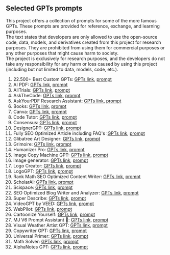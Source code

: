 ## Selected GPTs prompts

This project offers a collection of prompts for some of the more famous GPTs. These prompts are provided for reference, exchange, and learning purposes.  
The text states that developers are only allowed to use the open-source code, data, models, and derivatives created from this project for research purposes. They are prohibited from using them for commercial purposes or any other purposes that might cause harm to society.  
The project is exclusively for research purposes, and the developers do not take any responsibility for any harm or loss caused by using this project (including but not limited to data, models, code, etc.).  


1) 22.500+ Best Custom GPTs: [GPTs link](https://chat.openai.com/g/g-RuhDS8mbd-22-500-best-custom-gpts), [prompt](https://github.com/tjadamlee/GPTs-prompts/blob/main/GPTs-prompts/1.22.500%2B%20Best%20Custom%20GPTs.md)  
2) AI PDF: [GPTs link](https://chat.openai.com/g/g-V2KIUZSj0-ai-pdf), [prompt](https://github.com/tjadamlee/GPTs-prompts/blob/main/GPTs-prompts/2.AI%20PDF.md)  
3) AllTrials: [GPTs link](https://chat.openai.com/g/g-KpF6lTka3-alltrails), [prompt](https://github.com/tjadamlee/GPTs-prompts/blob/main/GPTs-prompts/3.AllTrials.md)  
4) AskTheCode: [GPTs link](https://github.com/tjadamlee/GPTs-prompts/blob/main/GPTs-prompts/AskTheCode.md), [prompt](https://github.com/tjadamlee/GPTs-prompts/blob/main/GPTs-prompts/4.AskTheCode.md)  
5) AskYourPDF Research Assistant: [GPTs link](https://chat.openai.com/g/g-UfFxTDMxq-askyourpdf-research-assistant), [prompt](https://github.com/tjadamlee/GPTs-prompts/blob/main/GPTs-prompts/5.AskYourPDF%20Research%20Assistant.md)  
6) Books: [GPTs link](https://chat.openai.com/g/g-z77yDe7Vu-books), [prompt](https://github.com/tjadamlee/GPTs-prompts/blob/main/GPTs-prompts/6.Books.md)  
7) Canva: [GPTs link](https://chat.openai.com/g/g-alKfVrz9K-canva), [prompt](https://github.com/tjadamlee/GPTs-prompts/blob/main/GPTs-prompts/7.Canva.md)  
8) Code Tutor: [GPTs link](https://chat.openai.com/g/g-HxPrv1p8v-code-tutor), [prompt](https://github.com/tjadamlee/GPTs-prompts/blob/main/GPTs-prompts/8.Code%20Tutor.md)  
9) Consensus: [GPTs link](https://chat.openai.com/g/g-bo0FiWLY7-consensus), [prompt](https://github.com/tjadamlee/GPTs-prompts/blob/main/GPTs-prompts/9.Consensus.md)  
10) DesignerGPT: [GPTs link](https://chat.openai.com/g/g-2Eo3NxuS7-designergpt), [prompt](https://github.com/tjadamlee/GPTs-prompts/blob/main/GPTs-prompts/10.DesignerGPT.md)  
11) Fully SEO Optimized Article including FAQ's
:[GPTs link](https://chat.openai.com/g/g-ySbhcRtru-fully-seo-optimized-article-including-faq-s), [prompt](https://github.com/tjadamlee/GPTs-prompts/blob/main/GPTs-prompts/11.Fully%20SEO%20Optimized%20Article%20including%20FAQ's.md)  
12) Glibatree Art Designer: [GPTs link](https://chat.openai.com/g/g-7CKojumSX-glibatree-art-designer), [prompt](https://github.com/tjadamlee/GPTs-prompts/blob/main/GPTs-prompts/12.Glibatree%20Art%20Designer.md)  
13) Grimoire: [GPTs link](https://chat.openai.com/g/g-n7Rs0IK86-grimoire), [prompt](https://github.com/tjadamlee/GPTs-prompts/blob/main/GPTs-prompts/13.Grimoire.md)  
14) Humanizer Pro: [GPTs link](https://chat.openai.com/g/g-2azCVmXdy-humanizer-pro), [prompt](https://github.com/tjadamlee/GPTs-prompts/blob/main/GPTs-prompts/13.Humanizer%20Pro.md)  
15) Image Copy Machine GPT: [GPTs link](https://chat.openai.com/g/g-g0efUwWgG-image-copy-machine-gpt), [prompt](https://github.com/tjadamlee/GPTs-prompts/blob/main/GPTs-prompts/15.Image%20Copy%20Machine%20GPT.md)  
16) image generator: [GPTs link](https://chat.openai.com/g/g-pmuQfob8d-image-generator), [prompt](https://github.com/tjadamlee/GPTs-prompts/blob/main/GPTs-prompts/16.image%20generator.md)  
17) Logo Creator: [GPTs link](https://chat.openai.com/g/g-gFt1ghYJl-logo-creator), [prompt](https://github.com/tjadamlee/GPTs-prompts/blob/main/GPTs-prompts/17.Logo%20Creator.md)  
18) LogoGPT: [GPTs link](https://chat.openai.com/g/g-z61XG6t54-logogpt), [prompt](https://github.com/tjadamlee/GPTs-prompts/blob/main/GPTs-prompts/18.LogoGPT.md)  
20) Rank Math SEO Optimized Content Writer: [GPTs link](https://chat.openai.com/g/g-dd2qWCtR6-rank-math-seo-optimized-content-writer), [prompt](https://github.com/tjadamlee/GPTs-prompts/blob/main/GPTs-prompts/20.Rank%20Math%20SEO%20Optimized%20Content%20Writer.md)  
21) ScholarAI: [GPTs link](https://chat.openai.com/g/g-L2HknCZTC-scholarai), [prompt](https://github.com/tjadamlee/GPTs-prompts/blob/main/GPTs-prompts/21.ScholarAI.md)  
22) Scispace: [GPTs link](https://chat.openai.com/g/g-NgAcklHd8-scispace), [prompt](https://github.com/tjadamlee/GPTs-prompts/blob/main/GPTs-prompts/22.Scispace.md)  
23) SEO Optimized Blog Writer and Analyzer: [GPTs link](https://chat.openai.com/g/g-qa5VGNSEr-seo-optimized-blog-writer-and-analyzer), [prompt](https://github.com/tjadamlee/GPTs-prompts/blob/main/GPTs-prompts/23.SEO%20Optimized%20Blog%20Writer%20and%20Analyzer.md)  
24) Super Describe: [GPTs link](https://chat.openai.com/g/g-9qWC0oyBd-super-describe), [prompt](https://github.com/tjadamlee/GPTs-prompts/blob/main/GPTs-prompts/24.Super%20Describe.md)  
25) VideoGPT by VEED: [GPTs link](https://chat.openai.com/g/g-Hkqnd7mFT-videogpt-by-veed), [prompt](https://github.com/tjadamlee/GPTs-prompts/blob/main/GPTs-prompts/25.VideoGPT%20by%20VEED.md)  
26) WebPilot: [GPTs link](https://chat.openai.com/g/g-pNWGgUYqS-webpilot), [prompt](https://github.com/tjadamlee/GPTs-prompts/blob/main/GPTs-prompts/26.WebPilot.md)  
40) Cartoonize Yourself: [GPTs link](https://chat.openai.com/g/g-gFFsdkfMC-cartoonize-yourself/c/9dd3b2eb-094d-434d-b84b-e404eaaa8424), [prompt](https://github.com/tjadamlee/GPTs-prompts/blob/main/GPTs-prompts/40.Cartoonize%20Yourself.md)  
41) MJ V6 Prompt Assistant 🎨: [GPTs link](https://chat.openai.com/g/g-gJkbSluaz-mj-v6-prompt-assistant/c/80697ba9-e32a-4c8d-a4f1-3923e60502c9), [prompt](https://github.com/tjadamlee/GPTs-prompts/blob/main/GPTs-prompts/41.MJ%20V6%20Prompt%20Assistant%20🎨.md)  
42) Visual Weather Artist GPT: [GPTs link](https://chat.openai.com/g/g-twUGxmpHv-visual-weather-artist-gpt/c/d77055fe-9f2a-4583-9ed6-7087dcc26428), [prompt](https://github.com/tjadamlee/GPTs-prompts/blob/main/GPTs-prompts/42.Visual%20Weather%20Artist%20GPT.md)  
44) Copywriter GPT: [GPTs link](https://chat.openai.com/g/g-Ji2QOyMml-copywriter-gpt/c/feee54f7-3d03-4178-b0a9-dd07c981d3a7), [prompt](https://github.com/tjadamlee/GPTs-prompts/blob/main/GPTs-prompts/44.Copywriter%20GPT.md)  
46) Universal Primer: [GPTs link](https://chat.openai.com/g/g-GbLbctpPz-universal-primer/c/4ccf3b85-1ca3-46de-abb3-5ed86ba72804), [prompt](https://github.com/tjadamlee/GPTs-prompts/blob/main/GPTs-prompts/46.Universal%20Primer.md)  
47) Math Solver: [GPTs link](https://chat.openai.com/g/g-9YeZz6m6k-math-solver), [prompt](https://github.com/tjadamlee/GPTs-prompts/blob/main/GPTs-prompts/47.Math%20Solver.md)  
48) AlphaNotes GPT: [GPTs link](https://chat.openai.com/g/g-ZdfrSRAyo-alphanotes-gpt), [prompt](https://github.com/tjadamlee/GPTs-prompts/blob/main/GPTs-prompts/48.AlphaNotes%20GPT.md)  
